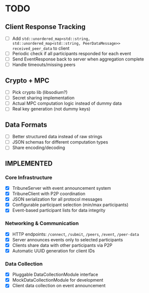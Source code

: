 # TODO

## Client Response Tracking
- [ ] Add `std::unordered_map<std::string, std::unordered_map<std::string, PeerDataMessage>> received_peer_data` to client  
- [ ] Periodic check if all participants responded for each event
- [ ] Send EventResponse back to server when aggregation complete
- [ ] Handle timeouts/missing peers

## Crypto + MPC
- [ ] Pick crypto lib (libsodium?)
- [ ] Secret sharing implementation  
- [ ] Actual MPC computation logic instead of dummy data
- [ ] Real key generation (not dummy keys)

## Data Formats
- [ ] Better structured data instead of raw strings
- [ ] JSON schemas for different computation types
- [ ] Share encoding/decoding

## IMPLEMENTED

### Core Infrastructure
- [x] TribuneServer with event announcement system
- [x] TribuneClient with P2P coordination
- [x] JSON serialization for all protocol messages
- [x] Configurable participant selection (min/max participants)
- [x] Event-based participant lists for data integrity

### Networking & Communication  
- [x] HTTP endpoints: `/connect`, `/submit`, `/peers`, `/event`, `/peer-data`
- [x] Server announces events only to selected participants
- [x] Clients share data with other participants via P2P
- [x] Automatic UUID generation for client IDs

### Data Collection
- [x] Pluggable DataCollectionModule interface
- [x] MockDataCollectionModule for development
- [x] Client data collection on event announcement